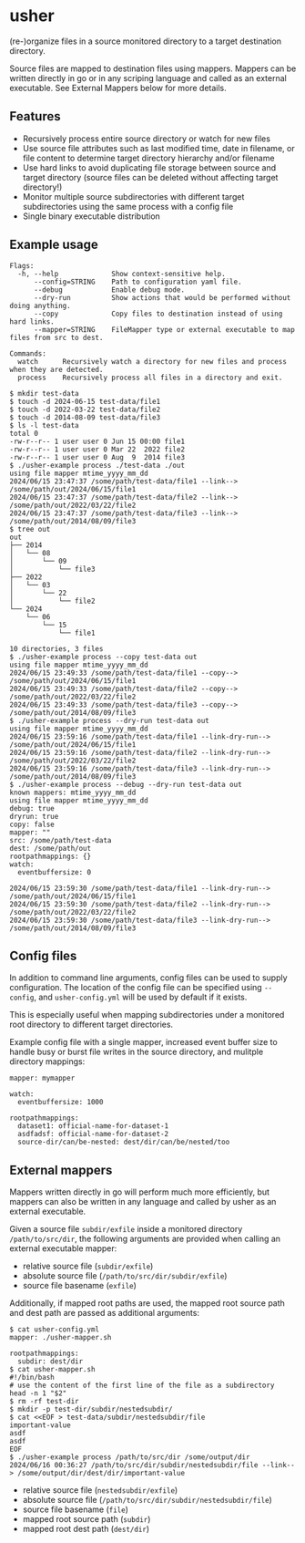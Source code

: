 # usher

(re-)organize files in a source monitored directory to a target destination directory.

Source files are mapped to destination files using mappers. Mappers can be written directly in go
or in any scriping language and called as an external executable. See External Mappers below for more details.

## Features

* Recursively process entire source directory or watch for new files
* Use source file attributes such as last modified time, date in filename, or file content to determine target directory hierarchy and/or filename
* Use hard links to avoid duplicating file storage between source and target directory (source files can be deleted without affecting target directory!)
* Monitor multiple source subdirectories with different target subdirectories using the same process with a config file
* Single binary executable distribution

## Example usage

```
Flags:
  -h, --help             Show context-sensitive help.
      --config=STRING    Path to configuration yaml file.
      --debug            Enable debug mode.
      --dry-run          Show actions that would be performed without doing anything.
      --copy             Copy files to destination instead of using hard links.
      --mapper=STRING    FileMapper type or external executable to map files from src to dest.

Commands:
  watch      Recursively watch a directory for new files and process when they are detected.
  process    Recursively process all files in a directory and exit.
```

```
$ mkdir test-data
$ touch -d 2024-06-15 test-data/file1
$ touch -d 2022-03-22 test-data/file2
$ touch -d 2014-08-09 test-data/file3
$ ls -l test-data
total 0
-rw-r--r-- 1 user user 0 Jun 15 00:00 file1
-rw-r--r-- 1 user user 0 Mar 22  2022 file2
-rw-r--r-- 1 user user 0 Aug  9  2014 file3
$ ./usher-example process ./test-data ./out
using file mapper mtime_yyyy_mm_dd
2024/06/15 23:47:37 /some/path/test-data/file1 --link--> /some/path/out/2024/06/15/file1
2024/06/15 23:47:37 /some/path/test-data/file2 --link--> /some/path/out/2022/03/22/file2
2024/06/15 23:47:37 /some/path/test-data/file3 --link--> /some/path/out/2014/08/09/file3
$ tree out
out
├── 2014
│   └── 08
│       └── 09
│           └── file3
├── 2022
│   └── 03
│       └── 22
│           └── file2
└── 2024
    └── 06
        └── 15
            └── file1

10 directories, 3 files
$ ./usher-example process --copy test-data out
using file mapper mtime_yyyy_mm_dd
2024/06/15 23:49:33 /some/path/test-data/file1 --copy--> /some/path/out/2024/06/15/file1
2024/06/15 23:49:33 /some/path/test-data/file2 --copy--> /some/path/out/2022/03/22/file2
2024/06/15 23:49:33 /some/path/test-data/file3 --copy--> /some/path/out/2014/08/09/file3
$ ./usher-example process --dry-run test-data out
using file mapper mtime_yyyy_mm_dd
2024/06/15 23:59:16 /some/path/test-data/file1 --link-dry-run--> /some/path/out/2024/06/15/file1
2024/06/15 23:59:16 /some/path/test-data/file2 --link-dry-run--> /some/path/out/2022/03/22/file2
2024/06/15 23:59:16 /some/path/test-data/file3 --link-dry-run--> /some/path/out/2014/08/09/file3
$ ./usher-example process --debug --dry-run test-data out
known mappers: mtime_yyyy_mm_dd
using file mapper mtime_yyyy_mm_dd
debug: true
dryrun: true
copy: false
mapper: ""
src: /some/path/test-data
dest: /some/path/out
rootpathmappings: {}
watch:
  eventbuffersize: 0

2024/06/15 23:59:30 /some/path/test-data/file1 --link-dry-run--> /some/path/out/2024/06/15/file1
2024/06/15 23:59:30 /some/path/test-data/file2 --link-dry-run--> /some/path/out/2022/03/22/file2
2024/06/15 23:59:30 /some/path/test-data/file3 --link-dry-run--> /some/path/out/2014/08/09/file3

```


## Config files

In addition to command line arguments, config files can be used to supply configuration.
The location of the config file can be specified using `--config`, and `usher-config.yml`
will be used by default if it exists.

This is especially useful when mapping subdirectories under a monitored root directory
to different target directories.

Example config file with a single mapper, increased event buffer size to handle
busy or burst file writes in the source directory, and mulitple directory mappings:

```
mapper: mymapper

watch:
  eventbuffersize: 1000

rootpathmappings:
  dataset1: official-name-for-dataset-1
  asdfadsf: official-name-for-dataset-2
  source-dir/can/be-nested: dest/dir/can/be/nested/too
```

## External mappers

Mappers written directly in go will perform much more efficiently, but mappers can also be
written in any language and called by usher as an external executable.

Given a source file `subdir/exfile` inside a monitored directory `/path/to/src/dir`, the following arguments
are provided when calling an external executable mapper:

* relative source file (`subdir/exfile`)
* absolute source file (`/path/to/src/dir/subdir/exfile`)
* source file basename (`exfile`)

Additionally, if mapped root paths are used, the mapped root source path and dest path are passed as additional arguments:

```
$ cat usher-config.yml
mapper: ./usher-mapper.sh

rootpathmappings:
  subdir: dest/dir
$ cat usher-mapper.sh
#!/bin/bash
# use the content of the first line of the file as a subdirectory
head -n 1 "$2"
$ rm -rf test-dir
$ mkdir -p test-dir/subdir/nestedsubdir/
$ cat <<EOF > test-data/subdir/nestedsubdir/file
important-value
asdf
asdf
EOF
$ ./usher-example process /path/to/src/dir /some/output/dir
2024/06/16 00:36:27 /path/to/src/dir/subdir/nestedsubdir/file --link--> /some/output/dir/dest/dir/important-value
```

* relative source file (`nestedsubdir/exfile`)
* absolute source file (`/path/to/src/dir/subdir/nestedsubdir/file`)
* source file basename (`file`)
* mapped root source path (`subdir`)
* mapped root dest path (`dest/dir`)
